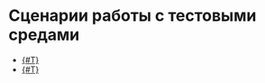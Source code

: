 # Сценарии работы с тестовыми средами

* [{#T}](ci-for-snapshots.md)
* [{#T}](hpc-on-preemptible.md)
